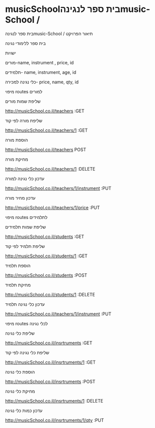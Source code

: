 # musicSchoolבית ספר לנגינהmusic-School / 
בית ספר לנגינהmusic-School / 
תיאור הפרויקט


בית ספר ללימודי נגינה


ישויות


מורים-name, instrument , price,  id 


תלמידים- name, instrument, age, id 


כלי נגינה למכירה- price, name, qty, id



מיפוי routes  למורים 


שליפת שמות מורים


http://musicSchool.co.il/teachers :GET


שליפת מורה לפי קוד


http://musicSchool.co.il/teachers/1  :GET


הוספת מורה


http://musicSchool.co.il/teachers POST


מחיקת מורה


http://musicSchool.co.il/teachers/1  :DELETE


עדכון כלי נגינה למורה


http://musicSchool.co.il/teachers/1/instrument  :PUT


עדכון מחיר מורה


http://musicSchool.co.il/teachers/1/price :PUT 



מיפוי routes  לתלמידים 


שליפת שמות תלמידים


http://musicSchool.co.il/students :GET


שליפת תלמיד לפי קוד


http://musicSchool.co.il/students/1  :GET


הוספת תלמיד


http://musicSchool.co.il/students  :POST


מחיקת תלמיד


http://musicSchool.co.il/students/1  :DELETE


עדכון כלי נגינה תלמיד


http://musicSchool.co.il/teachers/1/instrument  :PUT 



מיפוי routes  לכלי נגינה 


שליפת כלי נגינה


http://musicSchool.co.il/insrtruments  :GET


שליפת כלי נגינה לפי קוד


http://musicSchool.co.il/insrtruments/1  :GET


הוספת כלי נגינה


http://musicSchool.co.il/insrtruments  :POST


מחיקת כלי נגינה


http://musicSchool.co.il/insrtruments/1  :DELETE


עדכון כמות כלי נגינה


http://musicSchool.co.il/insrtruments/1/qty  :PUT





